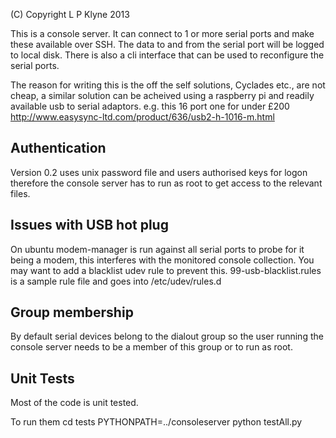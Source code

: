 (C) Copyright L P Klyne 2013

This is a console server. It can connect to 1 or more serial ports and make these available over SSH.
The data to and from the serial port will be logged to local disk. There is also a cli interface
that can be used to reconfigure the serial ports.

The reason for writing this is the off the self solutions, Cyclades etc., are not cheap, a similar 
solution can be acheived using a raspberry pi and readily available usb to serial adaptors.
e.g. this 16 port one for under £200
http://www.easysync-ltd.com/product/636/usb2-h-1016-m.html

Authentication
--------------
Version 0.2 uses unix password file and users authorised keys for logon therefore the console server
has to run as root to get access to the relevant files.

Issues with USB hot plug
------------------------
On ubuntu modem-manager is run against all serial ports to probe for it being a modem, 
this interferes with the monitored console collection. You may want to add a blacklist udev
rule to prevent this. 99-usb-blacklist.rules is a sample rule file and goes into /etc/udev/rules.d

Group membership
----------------
By default serial devices belong to the dialout group so the user running the console server needs to 
be a member of this group or to run as root.

Unit Tests
----------
Most of the code is unit tested.

To run them 
cd tests
PYTHONPATH=../consoleserver python testAll.py
